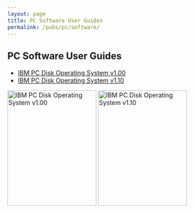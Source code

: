 ```yaml
---
layout: page
title: PC Software User Guides
permalink: /pubs/pc/software/
---
```


PC Software User Guides
---

* [IBM PC Disk Operating System v1.00](dos/PCDOS100/)
* [IBM PC Disk Operating System v1.10](dos/PCDOS110/)

[<img src="http://archive.pcjs.org/pubs/pc/software/dos/PCDOS100/thumbs/PCDOS100.jpg" width="200" height="260" alt="IBM PC Disk Operating System v1.00"/>](dos/PCDOS100/)
[<img src="http://archive.pcjs.org/pubs/pc/software/dos/PCDOS110/thumbs/PCDOS110.jpg" width="200" height="260" alt="IBM PC Disk Operating System v1.10"/>](dos/PCDOS110/)
